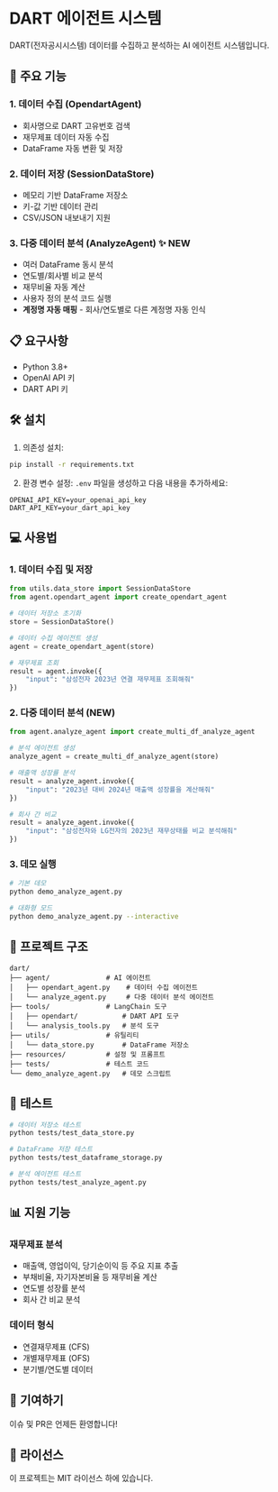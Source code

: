 # DART 에이전트 시스템

DART(전자공시시스템) 데이터를 수집하고 분석하는 AI 에이전트 시스템입니다.

## 🚀 주요 기능

### 1. 데이터 수집 (OpendartAgent)
- 회사명으로 DART 고유번호 검색
- 재무제표 데이터 자동 수집
- DataFrame 자동 변환 및 저장

### 2. 데이터 저장 (SessionDataStore)
- 메모리 기반 DataFrame 저장소
- 키-값 기반 데이터 관리
- CSV/JSON 내보내기 지원

### 3. 다중 데이터 분석 (AnalyzeAgent) ✨ NEW
- 여러 DataFrame 동시 분석
- 연도별/회사별 비교 분석
- 재무비율 자동 계산
- 사용자 정의 분석 코드 실행
- **계정명 자동 매핑** - 회사/연도별로 다른 계정명 자동 인식

## 📋 요구사항

- Python 3.8+
- OpenAI API 키
- DART API 키

## 🛠️ 설치

1. 의존성 설치:
```bash
pip install -r requirements.txt
```

2. 환경 변수 설정:
`.env` 파일을 생성하고 다음 내용을 추가하세요:
```
OPENAI_API_KEY=your_openai_api_key
DART_API_KEY=your_dart_api_key
```

## 💻 사용법

### 1. 데이터 수집 및 저장

```python
from utils.data_store import SessionDataStore
from agent.opendart_agent import create_opendart_agent

# 데이터 저장소 초기화
store = SessionDataStore()

# 데이터 수집 에이전트 생성
agent = create_opendart_agent(store)

# 재무제표 조회
result = agent.invoke({
    "input": "삼성전자 2023년 연결 재무제표 조회해줘"
})
```

### 2. 다중 데이터 분석 (NEW)

```python
from agent.analyze_agent import create_multi_df_analyze_agent

# 분석 에이전트 생성
analyze_agent = create_multi_df_analyze_agent(store)

# 매출액 성장률 분석
result = analyze_agent.invoke({
    "input": "2023년 대비 2024년 매출액 성장률을 계산해줘"
})

# 회사 간 비교
result = analyze_agent.invoke({
    "input": "삼성전자와 LG전자의 2023년 재무상태를 비교 분석해줘"
})
```

### 3. 데모 실행

```bash
# 기본 데모
python demo_analyze_agent.py

# 대화형 모드
python demo_analyze_agent.py --interactive
```

## 📁 프로젝트 구조

```
dart/
├── agent/              # AI 에이전트
│   ├── opendart_agent.py    # 데이터 수집 에이전트
│   └── analyze_agent.py     # 다중 데이터 분석 에이전트
├── tools/              # LangChain 도구
│   ├── opendart/           # DART API 도구
│   └── analysis_tools.py   # 분석 도구
├── utils/              # 유틸리티
│   └── data_store.py       # DataFrame 저장소
├── resources/          # 설정 및 프롬프트
├── tests/              # 테스트 코드
└── demo_analyze_agent.py   # 데모 스크립트
```

## 🧪 테스트

```bash
# 데이터 저장소 테스트
python tests/test_data_store.py

# DataFrame 저장 테스트
python tests/test_dataframe_storage.py

# 분석 에이전트 테스트
python tests/test_analyze_agent.py
```

## 📊 지원 기능

### 재무제표 분석
- 매출액, 영업이익, 당기순이익 등 주요 지표 추출
- 부채비율, 자기자본비율 등 재무비율 계산
- 연도별 성장률 분석
- 회사 간 비교 분석

### 데이터 형식
- 연결재무제표 (CFS)
- 개별재무제표 (OFS)
- 분기별/연도별 데이터

## 🤝 기여하기

이슈 및 PR은 언제든 환영합니다!

## 📄 라이선스

이 프로젝트는 MIT 라이선스 하에 있습니다. 
